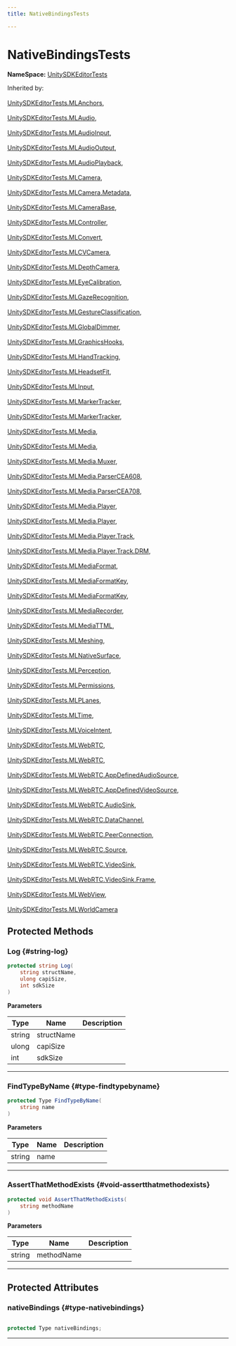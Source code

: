 ```yaml
---
title: NativeBindingsTests

---
```


# NativeBindingsTests



**NameSpace:** 
[UnitySDKEditorTests](/unity-api/api/UnitySDKEditorTests/UnitySDKEditorTests.md) 





Inherited by: <br></br>[UnitySDKEditorTests.MLAnchors](/unity-api/api/UnitySDKEditorTests/UnitySDKEditorTests.MLAnchors.md), <br></br>[UnitySDKEditorTests.MLAudio](/unity-api/api/UnitySDKEditorTests/UnitySDKEditorTests.MLAudio.md), <br></br>[UnitySDKEditorTests.MLAudioInput](/unity-api/api/UnitySDKEditorTests/UnitySDKEditorTests.MLAudioInput.md), <br></br>[UnitySDKEditorTests.MLAudioOutput](/unity-api/api/UnitySDKEditorTests/UnitySDKEditorTests.MLAudioOutput.md), <br></br>[UnitySDKEditorTests.MLAudioPlayback](/unity-api/api/UnitySDKEditorTests/UnitySDKEditorTests.MLAudioPlayback.md), <br></br>[UnitySDKEditorTests.MLCamera](/unity-api/api/UnitySDKEditorTests/MLCamera/UnitySDKEditorTests.MLCamera.md), <br></br>[UnitySDKEditorTests.MLCamera.Metadata](/unity-api/api/UnitySDKEditorTests/MLCamera/UnitySDKEditorTests.MLCamera.Metadata.md), <br></br>[UnitySDKEditorTests.MLCameraBase](/unity-api/api/UnitySDKEditorTests/UnitySDKEditorTests.MLCameraBase.md), <br></br>[UnitySDKEditorTests.MLController](/unity-api/api/UnitySDKEditorTests/UnitySDKEditorTests.MLController.md), <br></br>[UnitySDKEditorTests.MLConvert](/unity-api/api/UnitySDKEditorTests/UnitySDKEditorTests.MLConvert.md), <br></br>[UnitySDKEditorTests.MLCVCamera](/unity-api/api/UnitySDKEditorTests/UnitySDKEditorTests.MLCVCamera.md), <br></br>[UnitySDKEditorTests.MLDepthCamera](/unity-api/api/UnitySDKEditorTests/UnitySDKEditorTests.MLDepthCamera.md), <br></br>[UnitySDKEditorTests.MLEyeCalibration](/unity-api/api/UnitySDKEditorTests/UnitySDKEditorTests.MLEyeCalibration.md), <br></br>[UnitySDKEditorTests.MLGazeRecognition](/unity-api/api/UnitySDKEditorTests/UnitySDKEditorTests.MLGazeRecognition.md), <br></br>[UnitySDKEditorTests.MLGestureClassification](/unity-api/api/UnitySDKEditorTests/UnitySDKEditorTests.MLGestureClassification.md), <br></br>[UnitySDKEditorTests.MLGlobalDimmer](/unity-api/api/UnitySDKEditorTests/UnitySDKEditorTests.MLGlobalDimmer.md), <br></br>[UnitySDKEditorTests.MLGraphicsHooks](/unity-api/api/UnitySDKEditorTests/UnitySDKEditorTests.MLGraphicsHooks.md), <br></br>[UnitySDKEditorTests.MLHandTracking](/unity-api/api/UnitySDKEditorTests/UnitySDKEditorTests.MLHandTracking.md), <br></br>[UnitySDKEditorTests.MLHeadsetFit](/unity-api/api/UnitySDKEditorTests/UnitySDKEditorTests.MLHeadsetFit.md), <br></br>[UnitySDKEditorTests.MLInput](/unity-api/api/UnitySDKEditorTests/UnitySDKEditorTests.MLInput.md), <br></br>[UnitySDKEditorTests.MLMarkerTracker](/unity-api/api/UnitySDKEditorTests/UnitySDKEditorTests.MLMarkerTracker.md), <br></br>[UnitySDKEditorTests.MLMarkerTracker](/unity-api/api/UnitySDKEditorTests/UnitySDKEditorTests.MLMarkerTracker.md), <br></br>[UnitySDKEditorTests.MLMedia](/unity-api/api/UnitySDKEditorTests/MLMedia/UnitySDKEditorTests.MLMedia.md), <br></br>[UnitySDKEditorTests.MLMedia](/unity-api/api/UnitySDKEditorTests/MLMedia/UnitySDKEditorTests.MLMedia.md), <br></br>[UnitySDKEditorTests.MLMedia.Muxer](/unity-api/api/UnitySDKEditorTests/MLMedia/UnitySDKEditorTests.MLMedia.Muxer.md), <br></br>[UnitySDKEditorTests.MLMedia.ParserCEA608](/unity-api/api/UnitySDKEditorTests/MLMedia/UnitySDKEditorTests.MLMedia.ParserCEA608.md), <br></br>[UnitySDKEditorTests.MLMedia.ParserCEA708](/unity-api/api/UnitySDKEditorTests/MLMedia/UnitySDKEditorTests.MLMedia.ParserCEA708.md), <br></br>[UnitySDKEditorTests.MLMedia.Player](/unity-api/api/UnitySDKEditorTests/MLMedia/Player/UnitySDKEditorTests.MLMedia.Player.md), <br></br>[UnitySDKEditorTests.MLMedia.Player](/unity-api/api/UnitySDKEditorTests/MLMedia/Player/UnitySDKEditorTests.MLMedia.Player.md), <br></br>[UnitySDKEditorTests.MLMedia.Player.Track](/unity-api/api/UnitySDKEditorTests/MLMedia/Player/Track/UnitySDKEditorTests.MLMedia.Player.Track.md), <br></br>[UnitySDKEditorTests.MLMedia.Player.Track.DRM](/unity-api/api/UnitySDKEditorTests/MLMedia/Player/Track/UnitySDKEditorTests.MLMedia.Player.Track.DRM.md), <br></br>[UnitySDKEditorTests.MLMediaFormat](/unity-api/api/UnitySDKEditorTests/UnitySDKEditorTests.MLMediaFormat.md), <br></br>[UnitySDKEditorTests.MLMediaFormatKey](/unity-api/api/UnitySDKEditorTests/UnitySDKEditorTests.MLMediaFormatKey.md), <br></br>[UnitySDKEditorTests.MLMediaFormatKey](/unity-api/api/UnitySDKEditorTests/UnitySDKEditorTests.MLMediaFormatKey.md), <br></br>[UnitySDKEditorTests.MLMediaRecorder](/unity-api/api/UnitySDKEditorTests/UnitySDKEditorTests.MLMediaRecorder.md), <br></br>[UnitySDKEditorTests.MLMediaTTML](/unity-api/api/UnitySDKEditorTests/UnitySDKEditorTests.MLMediaTTML.md), <br></br>[UnitySDKEditorTests.MLMeshing](/unity-api/api/UnitySDKEditorTests/UnitySDKEditorTests.MLMeshing.md), <br></br>[UnitySDKEditorTests.MLNativeSurface](/unity-api/api/UnitySDKEditorTests/UnitySDKEditorTests.MLNativeSurface.md), <br></br>[UnitySDKEditorTests.MLPerception](/unity-api/api/UnitySDKEditorTests/UnitySDKEditorTests.MLPerception.md), <br></br>[UnitySDKEditorTests.MLPermissions](/unity-api/api/UnitySDKEditorTests/UnitySDKEditorTests.MLPermissions.md), <br></br>[UnitySDKEditorTests.MLPLanes](/unity-api/api/UnitySDKEditorTests/UnitySDKEditorTests.MLPLanes.md), <br></br>[UnitySDKEditorTests.MLTime](/unity-api/api/UnitySDKEditorTests/UnitySDKEditorTests.MLTime.md), <br></br>[UnitySDKEditorTests.MLVoiceIntent](/unity-api/api/UnitySDKEditorTests/UnitySDKEditorTests.MLVoiceIntent.md), <br></br>[UnitySDKEditorTests.MLWebRTC](/unity-api/api/UnitySDKEditorTests/MLWebRTC/UnitySDKEditorTests.MLWebRTC.md), <br></br>[UnitySDKEditorTests.MLWebRTC](/unity-api/api/UnitySDKEditorTests/MLWebRTC/UnitySDKEditorTests.MLWebRTC.md), <br></br>[UnitySDKEditorTests.MLWebRTC.AppDefinedAudioSource](/unity-api/api/UnitySDKEditorTests/MLWebRTC/UnitySDKEditorTests.MLWebRTC.AppDefinedAudioSource.md), <br></br>[UnitySDKEditorTests.MLWebRTC.AppDefinedVideoSource](/unity-api/api/UnitySDKEditorTests/MLWebRTC/UnitySDKEditorTests.MLWebRTC.AppDefinedVideoSource.md), <br></br>[UnitySDKEditorTests.MLWebRTC.AudioSink](/unity-api/api/UnitySDKEditorTests/MLWebRTC/UnitySDKEditorTests.MLWebRTC.AudioSink.md), <br></br>[UnitySDKEditorTests.MLWebRTC.DataChannel](/unity-api/api/UnitySDKEditorTests/MLWebRTC/UnitySDKEditorTests.MLWebRTC.DataChannel.md), <br></br>[UnitySDKEditorTests.MLWebRTC.PeerConnection](/unity-api/api/UnitySDKEditorTests/MLWebRTC/UnitySDKEditorTests.MLWebRTC.PeerConnection.md), <br></br>[UnitySDKEditorTests.MLWebRTC.Source](/unity-api/api/UnitySDKEditorTests/MLWebRTC/UnitySDKEditorTests.MLWebRTC.Source.md), <br></br>[UnitySDKEditorTests.MLWebRTC.VideoSink](/unity-api/api/UnitySDKEditorTests/MLWebRTC/VideoSink/UnitySDKEditorTests.MLWebRTC.VideoSink.md), <br></br>[UnitySDKEditorTests.MLWebRTC.VideoSink.Frame](/unity-api/api/UnitySDKEditorTests/MLWebRTC/VideoSink/UnitySDKEditorTests.MLWebRTC.VideoSink.Frame.md), <br></br>[UnitySDKEditorTests.MLWebView](/unity-api/api/UnitySDKEditorTests/UnitySDKEditorTests.MLWebView.md), <br></br>[UnitySDKEditorTests.MLWorldCamera](/unity-api/api/UnitySDKEditorTests/UnitySDKEditorTests.MLWorldCamera.md)




## Protected Methods

### Log {#string-log}

```csharp
protected string Log(
    string structName,
    ulong capiSize,
    int sdkSize
)
```


**Parameters**

| Type | Name  | Description  | 
|--|--|--|
| string |structName||
| ulong |capiSize||
| int |sdkSize||






-----------

### FindTypeByName {#type-findtypebyname}

```csharp
protected Type FindTypeByName(
    string name
)
```


**Parameters**

| Type | Name  | Description  | 
|--|--|--|
| string |name||






-----------

### AssertThatMethodExists {#void-assertthatmethodexists}

```csharp
protected void AssertThatMethodExists(
    string methodName
)
```


**Parameters**

| Type | Name  | Description  | 
|--|--|--|
| string |methodName||






-----------

## Protected Attributes

### nativeBindings {#type-nativebindings}

```csharp

protected Type nativeBindings;

```






-----------

